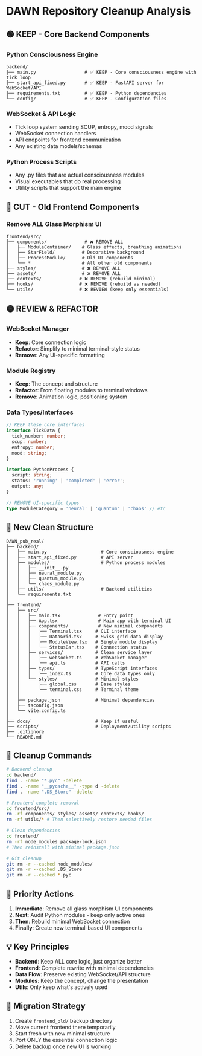 # DAWN Repository Cleanup Analysis

## 🟢 KEEP - Core Backend Components

### Python Consciousness Engine
```
backend/
├── main.py                  # ✅ KEEP - Core consciousness engine with tick loop
├── start_api_fixed.py       # ✅ KEEP - FastAPI server for WebSocket/API
├── requirements.txt         # ✅ KEEP - Python dependencies
└── config/                  # ✅ KEEP - Configuration files
```

### WebSocket & API Logic
- Tick loop system sending SCUP, entropy, mood signals
- WebSocket connection handlers
- API endpoints for frontend communication
- Any existing data models/schemas

### Python Process Scripts
- Any .py files that are actual consciousness modules
- Visual executables that do real processing
- Utility scripts that support the main engine

## 🔴 CUT - Old Frontend Components

### Remove ALL Glass Morphism UI
```
frontend/src/
├── components/              # ❌ REMOVE ALL
│   ├── ModuleContainer/    # Glass effects, breathing animations
│   ├── StarField/          # Decorative background
│   ├── ProcessModule/      # Old UI components
│   └── *                   # All other old components
├── styles/                 # ❌ REMOVE ALL
├── assets/                 # ❌ REMOVE ALL
├── contexts/              # ❌ REMOVE (rebuild minimal)
├── hooks/                 # ❌ REMOVE (rebuild as needed)
└── utils/                 # ❌ REVIEW (keep only essentials)
```

## 🟡 REVIEW & REFACTOR

### WebSocket Manager
- **Keep**: Core connection logic
- **Refactor**: Simplify to minimal terminal-style status
- **Remove**: Any UI-specific formatting

### Module Registry
- **Keep**: The concept and structure
- **Refactor**: From floating modules to terminal windows
- **Remove**: Animation logic, positioning system

### Data Types/Interfaces
```typescript
// KEEP these core interfaces
interface TickData {
  tick_number: number;
  scup: number;
  entropy: number;
  mood: string;
}

interface PythonProcess {
  script: string;
  status: 'running' | 'completed' | 'error';
  output: any;
}

// REMOVE UI-specific types
type ModuleCategory = 'neural' | 'quantum' | 'chaos' // etc
```

## 📁 New Clean Structure

```
DAWN_pub_real/
├── backend/
│   ├── main.py                    # Core consciousness engine
│   ├── start_api_fixed.py         # API server
│   ├── modules/                   # Python process modules
│   │   ├── __init__.py
│   │   ├── neural_module.py
│   │   ├── quantum_module.py
│   │   └── chaos_module.py
│   ├── utils/                     # Backend utilities
│   └── requirements.txt
│
├── frontend/
│   ├── src/
│   │   ├── main.tsx              # Entry point
│   │   ├── App.tsx               # Main app with terminal UI
│   │   ├── components/           # New minimal components
│   │   │   ├── Terminal.tsx     # CLI interface
│   │   │   ├── DataGrid.tsx     # Swiss grid data display
│   │   │   ├── ModuleView.tsx   # Single module display
│   │   │   └── StatusBar.tsx    # Connection status
│   │   ├── services/            # Clean service layer
│   │   │   ├── websocket.ts     # WebSocket manager
│   │   │   └── api.ts           # API calls
│   │   ├── types/               # TypeScript interfaces
│   │   │   └── index.ts         # Core data types only
│   │   └── styles/              # Minimal styles
│   │       ├── global.css       # Base styles
│   │       └── terminal.css     # Terminal theme
│   │
│   ├── package.json             # Minimal dependencies
│   ├── tsconfig.json
│   └── vite.config.ts
│
├── docs/                        # Keep if useful
├── scripts/                     # Deployment/utility scripts
├── .gitignore
└── README.md

```

## 🧹 Cleanup Commands

```bash
# Backend cleanup
cd backend/
find . -name "*.pyc" -delete
find . -name "__pycache__" -type d -delete
find . -name ".DS_Store" -delete

# Frontend complete removal
cd frontend/src/
rm -rf components/ styles/ assets/ contexts/ hooks/
rm -rf utils/* # Then selectively restore needed files

# Clean dependencies
cd frontend/
rm -rf node_modules package-lock.json
# Then reinstall with minimal package.json

# Git cleanup
git rm -r --cached node_modules/
git rm -r --cached .DS_Store
git rm -r --cached *.pyc
```

## 🎯 Priority Actions

1. **Immediate**: Remove all glass morphism UI components
2. **Next**: Audit Python modules - keep only active ones
3. **Then**: Rebuild minimal WebSocket connection
4. **Finally**: Create new terminal-based UI components

## 💡 Key Principles

- **Backend**: Keep ALL core logic, just organize better
- **Frontend**: Complete rewrite with minimal dependencies
- **Data Flow**: Preserve existing WebSocket/API structure
- **Modules**: Keep the concept, change the presentation
- **Utils**: Only keep what's actively used

## 🚀 Migration Strategy

1. Create `frontend_old/` backup directory
2. Move current frontend there temporarily
3. Start fresh with new minimal structure
4. Port ONLY the essential connection logic
5. Delete backup once new UI is working